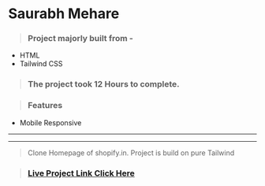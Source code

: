 #  **Saurabh Mehare**


>### Project majorly built from -

-  HTML 
- Tailwind CSS


>### The project took 12 Hours to complete.

>### Features

- Mobile Responsive

---
---
>Clone Homepage of shopify.in. Project is build on pure Tailwind

>### [Live Project Link Click Here ](https://shopi-fyclone.netlify.app/)
